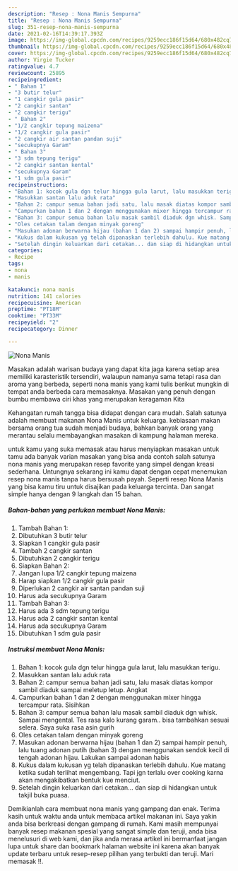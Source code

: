 ```yaml
---
description: "Resep : Nona Manis Sempurna"
title: "Resep : Nona Manis Sempurna"
slug: 351-resep-nona-manis-sempurna
date: 2021-02-16T14:39:17.393Z
image: https://img-global.cpcdn.com/recipes/9259ecc186f15d64/680x482cq70/nona-manis-foto-resep-utama.jpg
thumbnail: https://img-global.cpcdn.com/recipes/9259ecc186f15d64/680x482cq70/nona-manis-foto-resep-utama.jpg
cover: https://img-global.cpcdn.com/recipes/9259ecc186f15d64/680x482cq70/nona-manis-foto-resep-utama.jpg
author: Virgie Tucker
ratingvalue: 4.7
reviewcount: 25895
recipeingredient:
- " Bahan 1"
- "3 butir telur"
- "1 cangkir gula pasir"
- "2 cangkir santan"
- "2 cangkir terigu"
- " Bahan 2"
- "1/2 cangkir tepung maizena"
- "1/2 cangkir gula pasir"
- "2 cangkir air santan pandan suji"
- "secukupnya Garam"
- " Bahan 3"
- "3 sdm tepung terigu"
- "2 cangkir santan kental"
- "secukupnya Garam"
- "1 sdm gula pasir"
recipeinstructions:
- "Bahan 1: kocok gula dgn telur hingga gula larut, lalu masukkan terigu."
- "Masukkan santan lalu aduk rata"
- "Bahan 2: campur semua bahan jadi satu, lalu masak diatas kompor sambil diaduk sampai meletup letup. Angkat"
- "Campurkan bahan 1 dan 2 dengan menggunakan mixer hingga tercampur rata. Sisihkan"
- "Bahan 3: campur semua bahan lalu masak sambil diaduk dgn whisk. Sampai mengental. Tes rasa kalo kurang garam.. bisa tambahkan sesuai selera. Saya suka rasa asin gurih"
- "Oles cetakan talam dengan minyak goreng"
- "Masukan adonan berwarna hijau (bahan 1 dan 2) sampai hampir penuh, lalu tuang adonan putih (bahan 3) dengan menggunakan sendok kecil di tengah adonan hijau. Lakukan sampai adonan habis"
- "Kukus dalam kukusan yg telah dipanaskan terlebih dahulu. Kue matang ketika sudah terlihat mengembang. Tapi jgn terlalu over cooking karna akan mengakibatkan bentuk kue menciut."
- "Setelah dingin keluarkan dari cetakan... dan siap di hidangkan untuk takjil buka puasa."
categories:
- Recipe
tags:
- nona
- manis

katakunci: nona manis 
nutrition: 141 calories
recipecuisine: American
preptime: "PT18M"
cooktime: "PT33M"
recipeyield: "2"
recipecategory: Dinner

---
```



![Nona Manis](https://img-global.cpcdn.com/recipes/9259ecc186f15d64/680x482cq70/nona-manis-foto-resep-utama.jpg)

Masakan adalah warisan budaya yang dapat kita jaga karena setiap area memiliki karasteristik tersendiri, walaupun namanya sama tetapi rasa dan aroma yang berbeda, seperti nona manis yang kami tulis berikut mungkin di tempat anda berbeda cara memasaknya. Masakan yang penuh dengan bumbu membawa ciri khas yang merupakan keragaman Kita



Kehangatan rumah tangga bisa didapat dengan cara mudah. Salah satunya adalah membuat makanan Nona Manis untuk keluarga. kebiasaan makan bersama orang tua sudah menjadi budaya, bahkan banyak orang yang merantau selalu membayangkan masakan di kampung halaman mereka.

untuk kamu yang suka memasak atau harus menyiapkan masakan untuk tamu ada banyak varian masakan yang bisa anda contoh salah satunya nona manis yang merupakan resep favorite yang simpel dengan kreasi sederhana. Untungnya sekarang ini kamu dapat dengan cepat menemukan resep nona manis tanpa harus bersusah payah.
Seperti resep Nona Manis yang bisa kamu tiru untuk disajikan pada keluarga tercinta. Dan sangat simple hanya dengan 9 langkah dan 15 bahan.


<!--inarticleads1-->

##### Bahan-bahan yang perlukan membuat Nona Manis:

1. Tambah  Bahan 1:
1. Dibutuhkan 3 butir telur
1. Siapkan 1 cangkir gula pasir
1. Tambah 2 cangkir santan
1. Dibutuhkan 2 cangkir terigu
1. Siapkan  Bahan 2:
1. Jangan lupa 1/2 cangkir tepung maizena
1. Harap siapkan 1/2 cangkir gula pasir
1. Diperlukan 2 cangkir air santan pandan suji
1. Harus ada secukupnya Garam
1. Tambah  Bahan 3:
1. Harus ada 3 sdm tepung terigu
1. Harus ada 2 cangkir santan kental
1. Harus ada secukupnya Garam
1. Dibutuhkan 1 sdm gula pasir




<!--inarticleads2-->

##### Instruksi membuat  Nona Manis:

1. Bahan 1: kocok gula dgn telur hingga gula larut, lalu masukkan terigu.
1. Masukkan santan lalu aduk rata
1. Bahan 2: campur semua bahan jadi satu, lalu masak diatas kompor sambil diaduk sampai meletup letup. Angkat
1. Campurkan bahan 1 dan 2 dengan menggunakan mixer hingga tercampur rata. Sisihkan
1. Bahan 3: campur semua bahan lalu masak sambil diaduk dgn whisk. Sampai mengental. Tes rasa kalo kurang garam.. bisa tambahkan sesuai selera. Saya suka rasa asin gurih
1. Oles cetakan talam dengan minyak goreng
1. Masukan adonan berwarna hijau (bahan 1 dan 2) sampai hampir penuh, lalu tuang adonan putih (bahan 3) dengan menggunakan sendok kecil di tengah adonan hijau. Lakukan sampai adonan habis
1. Kukus dalam kukusan yg telah dipanaskan terlebih dahulu. Kue matang ketika sudah terlihat mengembang. Tapi jgn terlalu over cooking karna akan mengakibatkan bentuk kue menciut.
1. Setelah dingin keluarkan dari cetakan... dan siap di hidangkan untuk takjil buka puasa.




Demikianlah cara membuat nona manis yang gampang dan enak. Terima kasih untuk waktu anda untuk membaca artikel makanan ini. Saya yakin anda bisa berkreasi dengan gampang di rumah. Kami masih mempunyai banyak resep makanan spesial yang sangat simple dan teruji, anda bisa menelusuri di web kami, dan jika anda merasa artikel ini bermanfaat jangan lupa untuk share dan bookmark halaman website ini karena akan banyak update terbaru untuk resep-resep pilihan yang terbukti dan teruji. Mari memasak !!. 
